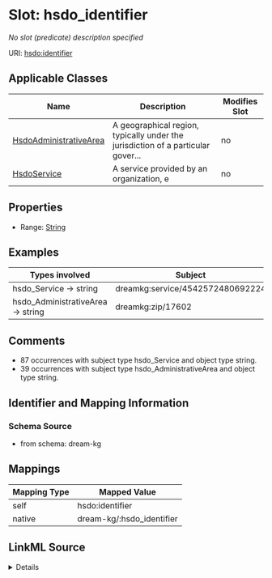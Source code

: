 

# Slot: hsdo_identifier


_No slot (predicate) description specified_





URI: [hsdo:identifier](http://schema.org/identifier)



<!-- no inheritance hierarchy -->





## Applicable Classes

| Name | Description | Modifies Slot |
| --- | --- | --- |
| [HsdoAdministrativeArea](HsdoAdministrativeArea.md) | A geographical region, typically under the jurisdiction of a particular gover... |  no  |
| [HsdoService](HsdoService.md) | A service provided by an organization, e |  no  |







## Properties

* Range: [String](String.md)






## Examples

| Types involved | Subject | Predicate | Object |
| --- | --- | --- | --- |
| hsdo_Service → string | dreamkg:service/4542572480692224 | hsdo:identifier | 4542572480692224 |
| hsdo_AdministrativeArea → string | dreamkg:zip/17602 | hsdo:identifier | 17602 |


## Comments

* 87 occurrences with subject type hsdo_Service and object type string.
* 39 occurrences with subject type hsdo_AdministrativeArea and object type string.

## Identifier and Mapping Information







### Schema Source


* from schema: dream-kg




## Mappings

| Mapping Type | Mapped Value |
| ---  | ---  |
| self | hsdo:identifier |
| native | dream-kg/:hsdo_identifier |




## LinkML Source

<details>
```yaml
name: hsdo_identifier
description: No slot (predicate) description specified
comments:
- 87 occurrences with subject type hsdo_Service and object type string.
- 39 occurrences with subject type hsdo_AdministrativeArea and object type string.
examples:
- description: hsdo_Service → string
  object:
    example_object: '4542572480692224'
    example_object_type: string
    example_predicate: hsdo:identifier
    example_subject: dreamkg:service/4542572480692224
    example_subject_type: hsdo_Service
- description: hsdo_AdministrativeArea → string
  object:
    example_object: '17602'
    example_object_type: string
    example_predicate: hsdo:identifier
    example_subject: dreamkg:zip/17602
    example_subject_type: hsdo_AdministrativeArea
from_schema: dream-kg
rank: 1000
slot_uri: hsdo:identifier
alias: hsdo_identifier
domain_of:
- hsdo_AdministrativeArea
- hsdo_Service
range: string

```
</details>